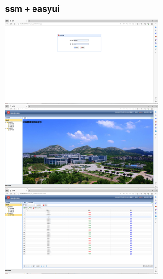 # ssm + easyui
![image](/image_index/1.png)
![image](/image_index/2.png)
![image](/image_index/3.png)
